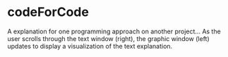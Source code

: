 # codeForCode

A explanation for one programming approach on another project...  As the user scrolls through the text window (right), the graphic window (left) updates to display a visualization of the text explanation.  
